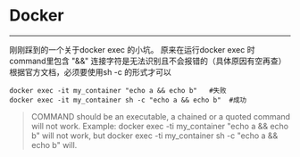 # Docker
---
刚刚踩到的一个关于docker exec 的小坑。
原来在运行docker exec 时 command里包含 "&&" 连接字符是无法识别且不会报错的（具体原因有空再查）
根据官方文档，必须要使用sh -c 的形式才可以
```
docker exec -it my_container "echo a && echo b"   #失败
docker exec -it my_container sh -c "echo a && echo b"  #成功
```
>COMMAND should be an executable, a chained or a quoted command will not work. Example: docker exec -ti my_container "echo a && echo b" will not work, but docker exec -ti my_container sh -c "echo a && echo b" will.
